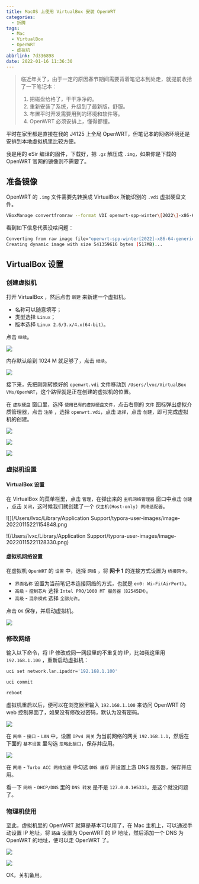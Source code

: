 ```yaml
---
title: MacOS 上使用 VirtualBox 安装 OpenWRT
categories:
  - 折腾
tags:
  - Mac
  - VirtualBox
  - OpenWRT
  - 虚拟机
abbrlink: 7d336898
date: 2022-01-16 11:36:30
---
```


> 临近年关了，由于一定的原因春节期间需要背着笔记本到处走，就提前收拾了一下笔记本：
>
> 1. 把磁盘给格了，干干净净的。
> 2. 重新安装了系统，升级到了最新版，舒服。
> 3. 布置平时开发需要用到的环境和软件等。
> 4. OpenWRT 必须安排上，懂得都懂。

平时在家里都是直接在我的 J4125 上全局 OpenWRT，但笔记本的网络环境还是安排到本地虚拟机里比较方便。

我是用的 eSir 编译的固件，下载好，把 `.gz` 解压成 `.img`，如果你是下载的 OpenWRT 官网的镜像则不需要了。

## 准备镜像

OpenWRT 的 `.img` 文件需要先转换成 VirtualBox 所能识别的 `.vdi` 虚拟硬盘文件。

```bash
VBoxManage convertfromraw --format VDI openwrt-spp-winter\[2022\]-x86-64-generic-squashfs-uefi.img openwrt.vdi
```

看到如下信息代表没啥问题：

```bash
Converting from raw image file="openwrt-spp-winter[2022]-x86-64-generic-squashfs-uefi.img" to file="openwrt.vdi"...
Creating dynamic image with size 541359616 bytes (517MB)...
```

## VirtualBox 设置

### 创建虚拟机

打开 VirtualBox ，然后点击 `新建` 来新建一个虚拟机。

* 名称可以随意填写；
* 类型选择 `Linux`；
* 版本选择 `Linux 2.6/3.x/4.x(64-bit)`。

点击 `继续`。

![](https://raw.githubusercontent.com/lvxianchao/images/main/images/202201161049374.png)

内存默认给到 1024 M 就足够了，点击 `继续`。

![](https://raw.githubusercontent.com/lvxianchao/images/main/images/202201161050509.png)

接下来，先把刚刚转换好的 `openwrt.vdi` 文件移动到 `/Users/lvxc/VirtualBox VMs/OpenWRT`，这个路径就是正在创建的虚拟机的位置。

在 `虚拟硬盘` 窗口里，选择 `使用已有的虚拟硬盘文件`，点击右侧的 `文件` 图标弹出虚拟介质管理器，点击 `注册` ，选择 `openwrt.vdi`，点击 `选择`，点击 `创建`，即可完成虚拟机的创建。

![](https://raw.githubusercontent.com/lvxianchao/images/main/images/202201161050019.png)

![](https://raw.githubusercontent.com/lvxianchao/images/main/images/202201161050594.png)

![](https://raw.githubusercontent.com/lvxianchao/images/main/images/202201161050556.png)

### 虚拟机设置

#### VirtualBox 设置

在 VirtualBox 的菜单栏里，点击 `管理`，在弹出来的 `主机网络管理器` 窗口中点击 `创建` ，点击 `关闭`，这时候我们就创建了一个 `仅主机(Host-only) 网络适配器`。

![](/Users/lvxc/Library/Application Support/typora-user-images/image-20220115221154848.png

!(/Users/lvxc/Library/Application Support/typora-user-images/image-20220115221128330.png)

#### 虚拟机网络设置

在虚拟机 `OpenWRT` 的 `设置` 中，选择 `网络` ，将 **网卡 1** 的连接方式设置为 `桥接网卡`。

* `界面名称` 设置为当前笔记本连接网络的方式，也就是 `en0: Wi-Fi(AirPort)`。
* `高级` - `控制芯片` 选择 `Intel PRO/1000 MT 服务器（82545EM）`。
* `高级` - `混杂模式` 选择 `全部允许`。

点击 `OK` 保存，并启动虚拟机。

![](https://raw.githubusercontent.com/lvxianchao/images/main/images/202201161050124.png)

### 修改网络

输入以下命令，将 IP 修改成同一网段里的不重复的 IP，比如我这里用  `192.168.1.100` ，重新启动虚拟机：

```bash
uci set network.lan.ipaddr='192.168.1.100'

uci commit

reboot
```

虚拟机重启以后，便可以在浏览器里输入 `192.168.1.100` 来访问 OpenWRT 的 web 控制界面了，如果没有修改过密码，默认为没有密码。

![](https://raw.githubusercontent.com/lvxianchao/images/main/images/202201161050359.png)

在 `网络` - `接口` - `LAN` 中，设置 `IPv4 网关` 为当前网络的网关 `192.168.1.1`，然后在下面的 `基本设置` 里勾选 `忽略此接口`，保存并应用。

![](https://raw.githubusercontent.com/lvxianchao/images/main/images/202201161050163.png)

在 `网络` - `Turbo ACC 网络加速` 中勾选 `DNS 缓存` 并设置上游 DNS 服务器，保存并应用。

看一下 `网络` - `DHCP/DNS` 里的 `DNS 转发` 是不是 `127.0.0.1#5333`，是这个就没问题了。

### 物理机使用

至此，虚拟机里的 OpenWRT 就算是基本可以用了，在 Mac 主机上，可以通过手动设置 IP 地址，将 `路由` 设置为 OpenWRT 的 IP 地址，然后添加一个 DNS 为 OpenWRT 的地址，便可以走 OpenWRT 了。

![](https://raw.githubusercontent.com/lvxianchao/images/main/images/202201161051054.png)

![](https://raw.githubusercontent.com/lvxianchao/images/main/images/202201161051437.png)

OK，关机备用。

